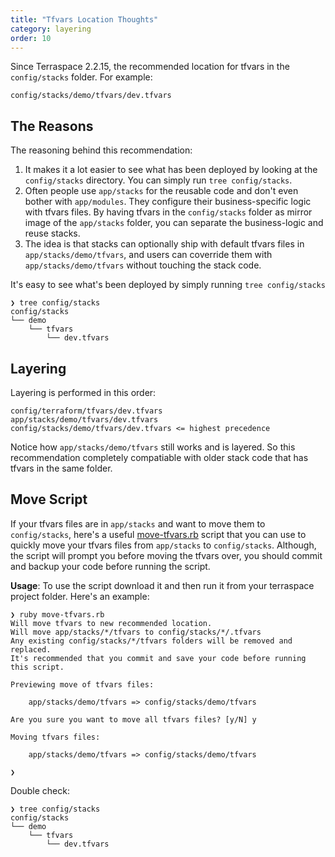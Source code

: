 ```yaml
---
title: "Tfvars Location Thoughts"
category: layering
order: 10
---
```


Since Terraspace 2.2.15, the recommended location for tfvars in the `config/stacks` folder. For example:

    config/stacks/demo/tfvars/dev.tfvars

## The Reasons

The reasoning behind this recommendation:

1. It makes it a lot easier to see what has been deployed by looking at the `config/stacks` directory. You can simply run `tree config/stacks`.
2. Often people use `app/stacks` for the reusable code and don't even bother with `app/modules`. They configure their business-specific logic with tfvars files. By having tfvars in the `config/stacks` folder as mirror image of the `app/stacks` folder, you can separate the business-logic and reuse stacks.
3. The idea is that stacks can optionally ship with default tfvars files in `app/stacks/demo/tfvars`, and users can coverride them with `app/stacks/demo/tfvars` without touching the stack code.

It's easy to see what's been deployed by simply running `tree config/stacks`

    ❯ tree config/stacks
    config/stacks
    └── demo
        └── tfvars
            └── dev.tfvars


## Layering

Layering is performed in this order:

    config/terraform/tfvars/dev.tfvars
    app/stacks/demo/tfvars/dev.tfvars
    config/stacks/demo/tfvars/dev.tfvars <= highest precedence

Notice how `app/stacks/demo/tfvars` still works and is layered. So this recommendation completely compatiable with older stack code that has tfvars in the same folder. 

## Move Script

If your tfvars files are in `app/stacks` and want to move them to `config/stacks`, here's a useful [move-tfvars.rb](https://gist.github.com/tongueroo/95a8e3c6d6d2e21c441cf7668e2b9117) script that you can use to quickly move your tfvars files from `app/stacks` to `config/stacks`. Although, the script will prompt you before moving the tfvars over, you should commit and backup your code before running the script.

**Usage**: To use the script download it and then run it from your terraspace project folder. Here's an example:

    ❯ ruby move-tfvars.rb
    Will move tfvars to new recommended location.
    Will move app/stacks/*/tfvars to config/stacks/*/.tfvars
    Any existing config/stacks/*/tfvars folders will be removed and replaced.
    It's recommended that you commit and save your code before running this script.

    Previewing move of tfvars files:

        app/stacks/demo/tfvars => config/stacks/demo/tfvars

    Are you sure you want to move all tfvars files? [y/N] y

    Moving tfvars files:

        app/stacks/demo/tfvars => config/stacks/demo/tfvars

    ❯

Double check:

    ❯ tree config/stacks
    config/stacks
    └── demo
        └── tfvars
            └── dev.tfvars
